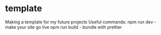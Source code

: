 # template
Making a template for my future projects
Useful commands:
npm run dev - make your site go live
npm run build - bundle with prettier
